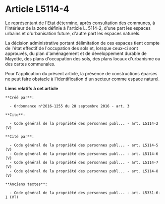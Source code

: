 # Article L5114-4

Le représentant de l'Etat détermine, après consultation des communes, à l'intérieur de la zone définie à l'article L. 5114-2,
d'une part les espaces urbains et d'urbanisation future, d'autre part les espaces naturels. 

La décision administrative portant délimitation de ces espaces tient compte de l'état effectif de l'occupation des sols et,
lorsque ceux-ci sont approuvés, du plan d'aménagement et de développement durable de Mayotte, des plans d'occupation des
sols, des plans locaux d'urbanisme ou des cartes communales. 

Pour l'application du présent article, la présence de constructions éparses ne peut faire obstacle à l'identification d'un
secteur comme espace naturel.

**Liens relatifs à cet article**

	**Créé par**:

	  - Ordonnance n°2016-1255 du 28 septembre 2016 - art. 3

	**Cite**:

	  - Code général de la propriété des personnes publ... - art. L5114-2 (V)

	**Cité par**:

	  - Code général de la propriété des personnes publ... - art. L5114-5 (V)
	  - Code général de la propriété des personnes publ... - art. L5114-6 (V)
	  - Code général de la propriété des personnes publ... - art. L5114-7 (V)
	  - Code général de la propriété des personnes publ... - art. L5114-8 (V)

	**Anciens textes**:

	  - Code général de la propriété des personnes publ... - art. L5331-6-1 (VT)
